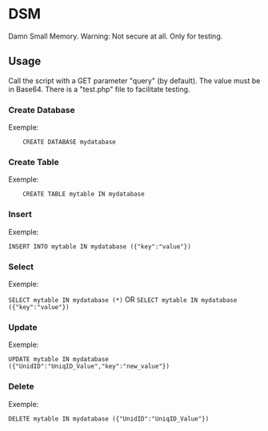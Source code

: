 
# DSM

Damn Small Memory. Warning: Not secure at all. Only for testing.

## Usage

Call the script with a GET parameter "query" (by default). The value must be in Base64. There is a "test.php" file to facilitate testing.

### Create Database

Exemple:

```
	CREATE DATABASE mydatabase
```

### Create Table

Exemple:

```
	CREATE TABLE mytable IN mydatabase
```

### Insert

Exemple:

```INSERT INTO mytable IN mydatabase ({"key":"value"})```

### Select

Exemple:

```SELECT mytable IN mydatabase (*)```
OR
```SELECT mytable IN mydatabase ({"key":"value"})```

### Update

Exemple:

```UPDATE mytable IN mydatabase ({"UnidID":"UniqID_Value","key":"new_value"})```

### Delete

Exemple:

```DELETE mytable IN mydatabase ({"UnidID":"UniqID_Value"})```
